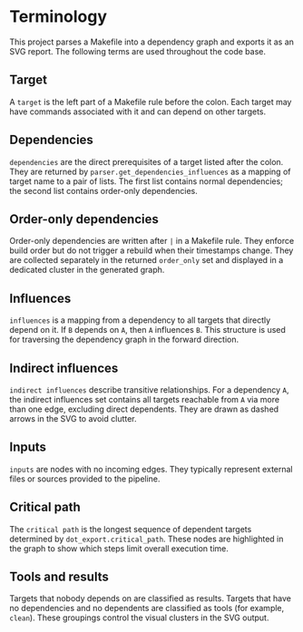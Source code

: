 # Terminology

This project parses a Makefile into a dependency graph and exports it as an SVG report. The following terms are used throughout the code base.

## Target
A `target` is the left part of a Makefile rule before the colon. Each target may have commands associated with it and can depend on other targets.

## Dependencies
`dependencies` are the direct prerequisites of a target listed after the colon. They are returned by `parser.get_dependencies_influences` as a mapping of target name to a pair of lists. The first list contains normal dependencies; the second list contains order-only dependencies.

## Order-only dependencies
Order-only dependencies are written after `|` in a Makefile rule. They enforce build order but do not trigger a rebuild when their timestamps change. They are collected separately in the returned `order_only` set and displayed in a dedicated cluster in the generated graph.

## Influences
`influences` is a mapping from a dependency to all targets that directly depend on it. If `B` depends on `A`, then `A` influences `B`. This structure is used for traversing the dependency graph in the forward direction.

## Indirect influences
`indirect influences` describe transitive relationships. For a dependency `A`, the indirect influences set contains all targets reachable from `A` via more than one edge, excluding direct dependents. They are drawn as dashed arrows in the SVG to avoid clutter.

## Inputs
`inputs` are nodes with no incoming edges. They typically represent external files or sources provided to the pipeline.

## Critical path
The `critical path` is the longest sequence of dependent targets determined by `dot_export.critical_path`. These nodes are highlighted in the graph to show which steps limit overall execution time.

## Tools and results
Targets that nobody depends on are classified as results. Targets that have no dependencies and no dependents are classified as tools (for example, `clean`). These groupings control the visual clusters in the SVG output.

